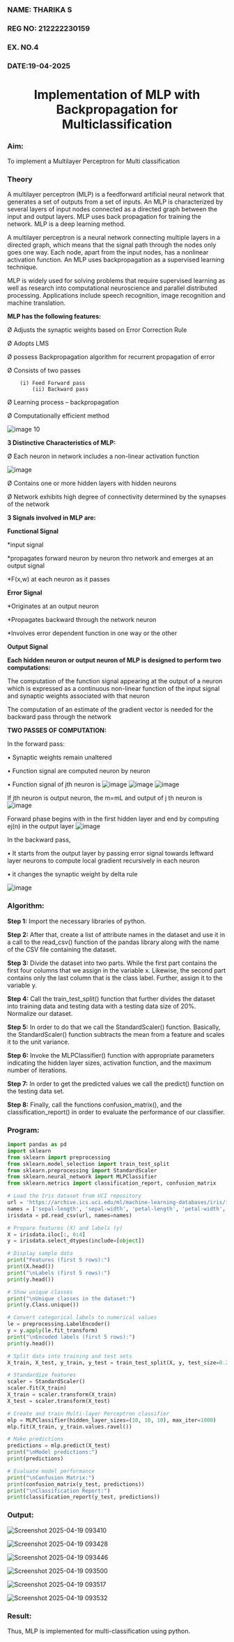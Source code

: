 <H3>NAME: THARIKA S</H3>
<H3>REG NO: 212222230159</H3>
<H3>EX. NO.4</H3>
<H3>DATE:19-04-2025</H3>
<H1 ALIGN =CENTER>Implementation of MLP with Backpropagation for Multiclassification</H1>
<H3>Aim:</H3>
To implement a Multilayer Perceptron for Multi classification

<H3>Theory</H3>

A multilayer perceptron (MLP) is a feedforward artificial neural network that generates a set of outputs from a set of inputs. An MLP is characterized by several layers of input nodes connected as a directed graph between the input and output layers. MLP uses back propagation for training the network. MLP is a deep learning method.<BR>

A multilayer perceptron is a neural network connecting multiple layers in a directed graph, which means that the signal path through the nodes only goes one way. Each node, apart from the input nodes, has a nonlinear activation function. An MLP uses backpropagation as a supervised learning technique.<BR>

MLP is widely used for solving problems that require supervised learning as well as research into computational neuroscience and parallel distributed processing. Applications include speech recognition, image recognition and machine translation.<BR>
 
<b>MLP has the following features:</b><br>

Ø  Adjusts the synaptic weights based on Error Correction Rule

Ø  Adopts LMS

Ø  possess Backpropagation algorithm for recurrent propagation of error

Ø  Consists of two passes
```
  	(i) Feed Forward pass
        (ii) Backward pass
```          
Ø  Learning process – backpropagation

Ø  Computationally efficient method

![image 10](https://user-images.githubusercontent.com/112920679/198804559-5b28cbc4-d8f4-4074-804b-2ebc82d9eb4a.jpg)

<b>3 Distinctive Characteristics of MLP:</b>

Ø  Each neuron in network includes a non-linear activation function

![image](https://user-images.githubusercontent.com/112920679/198814300-0e5fccdf-d3ea-4fa0-b053-98ca3a7b0800.png)

Ø  Contains one or more hidden layers with hidden neurons

Ø  Network exhibits high degree of connectivity determined by the synapses of the network<br>

<b>3 Signals involved in MLP are:</b>

<b>Functional Signal</b>

*input signal

*propagates forward neuron by neuron thro network and emerges at an output signal

*F(x,w) at each neuron as it passes

<b>Error Signal</b>

   *Originates at an output neuron
   
   *Propagates backward through the network neuron
   
   *Involves error dependent function in one way or the other

<b>Output Signal</b>  
   
<b>Each hidden neuron or output neuron of MLP is designed to perform two computations:</b>

The computation of the function signal appearing at the output of a neuron which is expressed as a continuous non-linear function of the input signal and synaptic weights associated with that neuron

The computation of an estimate of the gradient vector is needed for the backward pass through the network

<b>TWO PASSES OF COMPUTATION:</b>

In the forward pass:

•       Synaptic weights remain unaltered

•       Function signal are computed neuron by neuron

•       Function signal of jth neuron is
            ![image](https://user-images.githubusercontent.com/112920679/198814313-2426b3a2-5b8f-489e-af0a-674cc85bd89d.png)
            ![image](https://user-images.githubusercontent.com/112920679/198814328-1a69a3cd-7e02-4829-b773-8338ac8dcd35.png)
            ![image](https://user-images.githubusercontent.com/112920679/198814339-9c9e5c30-ac2d-4f50-910c-9732f83cabe4.png)



If jth neuron is output neuron, the m=mL  and output of j th neuron is
               ![image](https://user-images.githubusercontent.com/112920679/198814349-a6aee083-d476-41c4-b662-8968b5fc9880.png)

Forward phase begins with in the first hidden layer and end by computing ej(n) in the output layer
![image](https://user-images.githubusercontent.com/112920679/198814353-276eadb5-116e-4941-b04e-e96befae02ed.png)


In the backward pass,

•       It starts from the output layer by passing error signal towards leftward layer neurons to compute local gradient recursively in each neuron

•        it changes the synaptic weight by delta rule

![image](https://user-images.githubusercontent.com/112920679/198814362-05a251fd-fceb-43cd-867b-75e6339d870a.png)

<H3>Algorithm:</H3>

<b>Step 1:</b> Import the necessary libraries of python.<br>

<b>Step 2:</b> After that, create a list of attribute names in the dataset and use it in a call to the read_csv() function of the pandas library along with the name of the CSV file containing the dataset.<br>

<b>Step 3:</b> Divide the dataset into two parts. While the first part contains the first four columns that we assign in the variable x. Likewise, the second part contains only the last column that is the class label. Further, assign it to the variable y.<br>

<b>Step 4:</b> Call the train_test_split() function that further divides the dataset into training data and testing data with a testing data size of 20%. Normalize our dataset.<br>

<b>Step 5:</b> In order to do that we call the StandardScaler() function. Basically, the StandardScaler() function subtracts the mean from a feature and scales it to the unit variance.<br>

<b>Step 6:</b> Invoke the MLPClassifier() function with appropriate parameters indicating the hidden layer sizes, activation function, and the maximum number of iterations.<br>

<b>Step 7:</b> In order to get the predicted values we call the predict() function on the testing data set.<br>

<b>Step 8:</b> Finally, call the functions confusion_matrix(), and the classification_report() in order to evaluate the performance of our classifier.<br>

<H3>Program:</H3> 

```python
import pandas as pd
import sklearn
from sklearn import preprocessing
from sklearn.model_selection import train_test_split
from sklearn.preprocessing import StandardScaler
from sklearn.neural_network import MLPClassifier
from sklearn.metrics import classification_report, confusion_matrix

# Load the Iris dataset from UCI repository
url = 'https://archive.ics.uci.edu/ml/machine-learning-databases/iris/iris.data'
names = ['sepal-length', 'sepal-width', 'petal-length', 'petal-width', 'Class']
irisdata = pd.read_csv(url, names=names)

# Prepare features (X) and labels (y)
X = irisdata.iloc[:, 0:4]
y = irisdata.select_dtypes(include=[object])

# Display sample data
print("Features (first 5 rows):")
print(X.head())
print("\nLabels (first 5 rows):")
print(y.head())

# Show unique classes
print("\nUnique classes in the dataset:")
print(y.Class.unique())

# Convert categorical labels to numerical values
le = preprocessing.LabelEncoder()
y = y.apply(le.fit_transform)
print("\nEncoded labels (first 5 rows):")
print(y.head())

# Split data into training and test sets
X_train, X_test, y_train, y_test = train_test_split(X, y, test_size=0.20)

# Standardize features
scaler = StandardScaler()
scaler.fit(X_train)
X_train = scaler.transform(X_train)
X_test = scaler.transform(X_test)

# Create and train Multi-layer Perceptron classifier
mlp = MLPClassifier(hidden_layer_sizes=(10, 10, 10), max_iter=1000)
mlp.fit(X_train, y_train.values.ravel())

# Make predictions
predictions = mlp.predict(X_test)
print("\nModel predictions:")
print(predictions)

# Evaluate model performance
print("\nConfusion Matrix:")
print(confusion_matrix(y_test, predictions))
print("\nClassification Report:")
print(classification_report(y_test, predictions))
```

<H3>Output:</H3>

![Screenshot 2025-04-19 093410](https://github.com/user-attachments/assets/a6e6d1e3-700e-47c8-b43b-443d94f222cc)

![Screenshot 2025-04-19 093428](https://github.com/user-attachments/assets/2bec686f-88bc-483f-8f3f-616a16f4c87e)

![Screenshot 2025-04-19 093446](https://github.com/user-attachments/assets/e4221344-0fdc-48f2-ba5e-0e891b4bae51)

![Screenshot 2025-04-19 093500](https://github.com/user-attachments/assets/618a324e-9bb5-40c9-b993-4b98e48e89e2)

![Screenshot 2025-04-19 093517](https://github.com/user-attachments/assets/51d5c440-e44a-4605-9d28-3c87eeb630c3)

![Screenshot 2025-04-19 093532](https://github.com/user-attachments/assets/d38b975a-5dd8-4a38-a50c-ed72be16b71b)



<H3>Result:</H3>

Thus, MLP is implemented for multi-classification using python.
